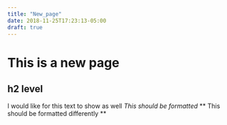 ```yaml
---
title: "New_page"
date: 2018-11-25T17:23:13-05:00
draft: true
---
```

# This is a new page
## h2 level
I would like for this text to show as well
*This should be formatted*
** This should be formatted differently **
